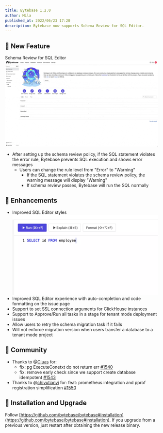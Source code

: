 ```yaml
---
title: Bytebase 1.2.0
author: Mila
published_at: 2022/06/23 17:20
description: Bytebase now supports Schema Review for SQL Editor.
---
```


## 🚀 New Feature

Schema Review for SQL Editor
 ![schema-review-for-sqleditor](/static/changelog/1.2.0/schema-review-for-sqleditor.webp)

- After setting up the schema review policy, if the SQL statement violates the error rule, Bytebase prevents SQL execution and shows error messages
  - Users can change the rule level from "Error" to "Warning"
    - If the SQL statement violates the schema review policy, the warning message will display "Warning"
    - If schema review passes, Bytebase will run the SQL normally

## 🎄 Enhancements

- Improved SQL Editor styles
    ![improved-sqleditor](/static/changelog/1.2.0/improved-sqlditor.webp)
- Improved SQL Editor experience with auto-completion and code formatting on the issue page
- Support to set SSL connection arguments for ClickHouse instances
- Support to Approve/Run all tasks in a stage for tenant mode deployment issues
- Allow users to retry the schema migration task if it fails
- Will not enforce migration version when users transfer a database to a tenant mode project

## 🎠 Community

- Thanks to @[Cluas](https://github.com/Cluas) for:
  - fix: pg ExecuteConetxt do not return err [#1540](https://github.com/bytebase/bytebase/pull/1540)
  - fix: remove early check since we support create database idempotent [#1543](https://github.com/bytebase/bytebase/pull/1543)
- Thanks to @[chiyutianyi](https://github.com/chiyutianyi) for: feat: prometheus integration and pprof registration simplification [#1550](https://github.com/bytebase/bytebase/pull/1550)

## 📕 Installation and Upgrade

Follow [https://github.com/bytebase/bytebase#installation](https://github.com/bytebase/bytebase#installation). If you upgrade from a previous version, just restart after obtaining the new release binary.
